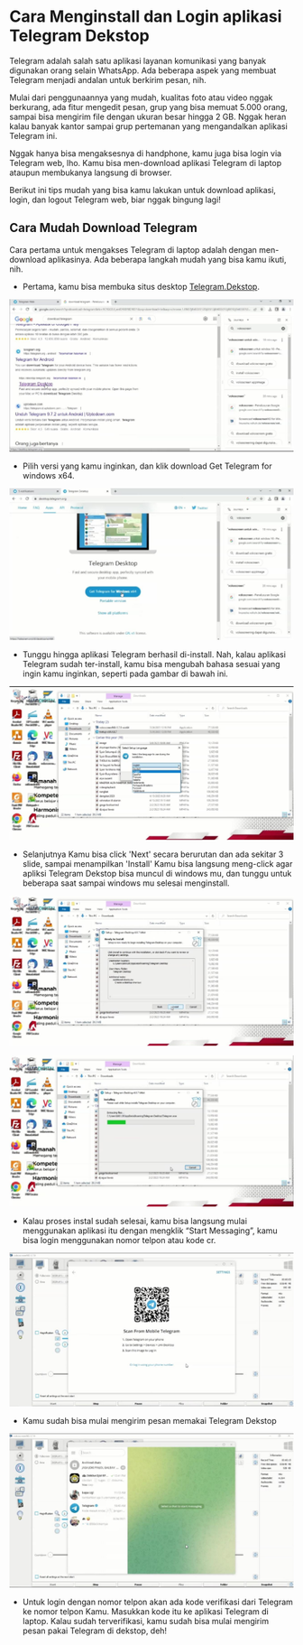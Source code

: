 # **Cara Menginstall dan Login aplikasi Telegram Dekstop**

Telegram adalah salah satu aplikasi layanan komunikasi yang banyak digunakan orang selain WhatsApp. Ada beberapa aspek yang membuat Telegram menjadi andalan untuk berkirim pesan, nih.

Mulai dari penggunaannya yang mudah, kualitas foto atau video nggak berkurang, ada fitur mengedit pesan, grup yang bisa memuat 5.000 orang, sampai bisa mengirim file dengan ukuran besar hingga 2 GB. Nggak heran kalau banyak kantor sampai grup pertemanan yang mengandalkan aplikasi Telegram ini.

Nggak hanya bisa mengaksesnya di handphone, kamu juga bisa login via Telegram web, lho. Kamu bisa men-download aplikasi Telegram di laptop ataupun membukanya langsung di browser.

Berikut ini tips mudah yang bisa kamu lakukan untuk download aplikasi, login, dan logout Telegram web, biar nggak bingung lagi!

## Cara Mudah Download Telegram

Cara pertama untuk mengakses Telegram di laptop adalah dengan men-download aplikasinya. Ada beberapa langkah mudah yang bisa kamu ikuti, nih.

* Pertama, kamu bisa membuka situs desktop [Telegram.Dekstop](https://desktop.telegram.org/).

![Alt text](gambar/telegram1.png.jpg)

* Pilih versi yang kamu inginkan, dan klik download Get Telegram for windows x64.

![Alt text](gambar/telegram2.png.jpg)

* Tunggu hingga aplikasi Telegram berhasil di-install. Nah, kalau aplikasi Telegram sudah ter-install, kamu bisa mengubah bahasa sesuai yang ingin kamu inginkan, seperti pada gambar di bawah ini. 

 ![Alt text](gambar/telegram3.png.jpg)

* Selanjutnya Kamu bisa click 'Next' secara berurutan dan ada sekitar 3 slide, sampai menampilkan 'Install' Kamu bisa langsung meng-click agar apliksi Telegram Dekstop bisa muncul di windows mu, dan tunggu untuk beberapa saat sampai windows mu selesai menginstall.

![Alt text](gambar/telegram4.png.jpg) 

![Alt text](gambar/telgram5.png.jpg)


* Kalau proses instal sudah selesai, kamu bisa langsung mulai menggunakan aplikasi itu dengan mengklik “Start Messaging”, kamu bisa login menggunakan nomor telpon atau kode cr.

![Alt text](gambar/telegram6.png.jpg)

* Kamu sudah bisa mulai mengirim pesan memakai Telegram Dekstop

![Alt text](gambar/telegram7.png.jpg)

* Untuk login dengan nomor telpon akan ada kode verifikasi dari Telegram ke nomor telpon Kamu. Masukkan kode itu ke aplikasi Telegram di
  laptop. Kalau sudah terverifikasi, kamu sudah bisa mulai mengirim pesan pakai Telegram di dekstop, deh!